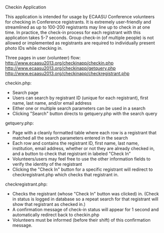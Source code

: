 Checkin Application

This application is intended for usage by ECAASU Conference volunteers for checking in Conference registrants.
It is extremely user-friendly and streamlined as up to 100-200 registrants may line up to check in at one time.
In practice, the check-in process for each registrant with this application takes 5-7 seconds.
Group check-in (of multiple people) is not allowed or implemented as registrants are required to individually present photo IDs while checking in.

Three pages in user (volunteer) flow:
<br/>http://www.ecaasu2013.org/checkinapp/checkin.php
<br/>http://www.ecaasu2013.org/checkinapp/getquery.php
<br/>http://www.ecaasu2013.org/checkinapp/checkregistrant.php

checkin.php:

- Search page
- Users can search by registrant ID (unique for each registrant), first name, last name, and/or email address
- Either one or multiple search parameters can be used in a search
- Clicking "Search" button directs to getquery.php with the search query

getquery.php:

- Page with a cleanly formatted table where each row is a registrant that matched all the search parameters entered in the search
- Each row and contains the registrant ID, first name, last name, institution, email address, whether or not they are already checked in, and a button to check that registrant in labeled "Check In"
- Volunteers/users may feel free to use the other information fields to verify the identity of the registrant
- Clicking the "Check In" button for a specific registrant will redirect to checkregistrant.php which checks that registrant in. 

checkregistrant.php:

- Checks the registrant (whose "Check In" button was clicked) in. (Check in status is logged in database so a repeat search for that registrant will show that registrant as checked in.)
- A confirmation message of check-in status will appear for 1 second and automatically redirect back to checkin.php
- Volunteers must be informed (before their shift) of this confirmation message.
